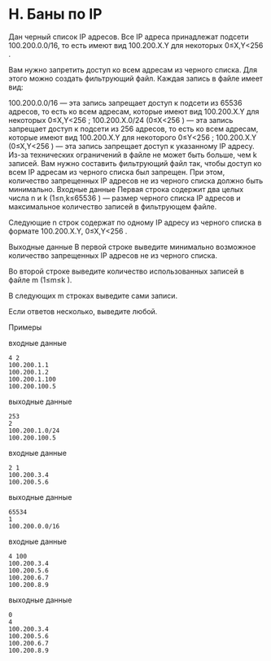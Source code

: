 # H. Баны по IP

Дан черный список IP адресов. Все IP адреса принадлежат подсети 100.200.0.0/16, то есть имеют вид 100.200.X.Y для некоторых 0≤X,Y<256
.

Вам нужно запретить доступ ко всем адресам из черного списка. Для этого можно создать фильтрующий файл. Каждая запись в файле имеет вид:

100.200.0.0/16 — эта запись запрещает доступ к подсети из 65536 адресов, то есть ко всем адресам, которые имеют вид 100.200.X.Y для некоторых 0≤X,Y<256
;
100.200.X.0/24 (0≤X<256
) — эта запись запрещает доступ к подсети из 256 адресов, то есть ко всем адресам, которые имеют вид 100.200.X.Y для некоторого 0≤Y<256
;
100.200.X.Y (0≤X,Y<256
) — эта запись запрещает доступ к указанному IP адресу.
Из-за технических ограничений в файле не может быть больше, чем k
 записей. Вам нужно составить фильтрующий файл так, чтобы доступ ко всем IP адресам из черного списка был запрещен. При этом, количество запрещенных IP адресов не из черного списка должно быть минимально.
Входные данные
Первая строка содержит два целых числа n
 и k
 (1≤n,k≤65536
) — размер черного списка IP адресов и максимальное количество записей в фильтрующем файле.

Следующие n
 cтрок содержат по одному IP адресу из черного списка в формате 100.200.X.Y, 0≤X,Y<256
.

Выходные данные
В первой строке выведите минимально возможное количество запрещенных IP адресов не из черного списка.

Во второй строке выведите количество использованных записей в файле m
 (1≤m≤k
).

В следующих m
 строках выведите сами записи.

Если ответов несколько, выведите любой.

Примеры

входные данные

    4 2
    100.200.1.1
    100.200.1.2
    100.200.1.100
    100.200.100.5

выходные данные

    253
    2
    100.200.1.0/24
    100.200.100.5

входные данные

    2 1
    100.200.3.4
    100.200.5.6

выходные данные

    65534
    1
    100.200.0.0/16

входные данные

    4 100
    100.200.3.4
    100.200.5.6
    100.200.6.7
    100.200.8.9

выходные данные

    0
    4
    100.200.3.4
    100.200.5.6
    100.200.6.7
    100.200.8.9
